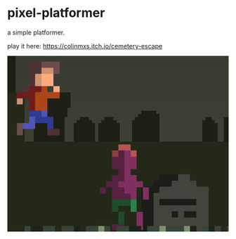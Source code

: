 # pixel-platformer
a simple platformer. 

play it here:
https://colinmxs.itch.io/cemetery-escape

![alt text](<https://github.com/colinmxs/pixel-platformer/blob/main/itch.io assets/cover_img.PNG?raw=true>)
